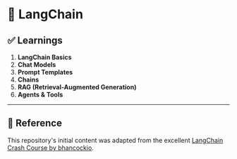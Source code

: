 # 📘 LangChain

## ✅ Learnings

1. **LangChain Basics**
2. **Chat Models**
3. **Prompt Templates**
4. **Chains**
5. **RAG (Retrieval-Augmented Generation)**
6. **Agents & Tools**

---

## 📂 Reference

This repository's initial content was adapted from the excellent [LangChain Crash Course by bhancockio](https://github.com/bhancockio/langchain-crash-course/tree/main).
